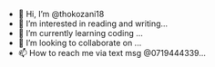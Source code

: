 - 👋 Hi, I’m @thokozani18
- 👀 I’m interested in reading and writing...
- 🌱 I’m currently learning coding ...
- 💞️ I’m looking to collaborate on ...
- 📫 How to reach me  via text msg @0719444339...

<!---
thokozani18/thokozani18 is a ✨ special ✨ repository because its `README.md` (this file) appears on your GitHub profile.
You can click the Preview link to take a look at your changes.
--->
